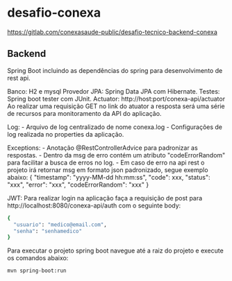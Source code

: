 # desafio-conexa
https://gitlab.com/conexasaude-public/desafio-tecnico-backend-conexa

## Backend

Spring Boot incluindo as dependências do spring para desenvolvimento de rest api.

Banco: H2 e mysql
Provedor JPA: Spring Data JPA com Hibernate.
Testes: Spring boot tester com JUnit.
Actuator: http://host:port/conexa-api/actuator
    Ao realizar uma requisição GET no link do atuator a resposta será uma série de 
    recursos para monitoramento da API do aplicação.

Log:
    - Arquivo de log centralizado de nome conexa.log
    - Configurações de log realizada no properties da aplicação.

Exceptions: 
    - Anotação @RestControllerAdvice para padronizar as respostas.
    - Dentro da msg de erro contém um atributo "codeErrorRandom" para facilitar a busca de erros no log.
    - Em caso de erro na api rest o projeto irá retornar msg em formato json padronizado, segue exemplo abaixo:
        {
            "timestamp": "yyyy-MM-dd hh:mm:ss",
            "code": xxx,
            "status": "xxx",
            "error": "xxx",
            "codeErrorRandom": "xxx"
        }

JWT: Para realizar login na aplicação faça a requisição de post para
  http://localhost:8080/conexa-api/auth com o seguinte body: 
```bash
{
  "usuario": "medico@email.com",
  "senha": "senhamedico"
}
```

Para executar o projeto spring boot navegue até a raiz do projeto e execute os comandos abaixo:
```bash
mvn spring-boot:run
```
